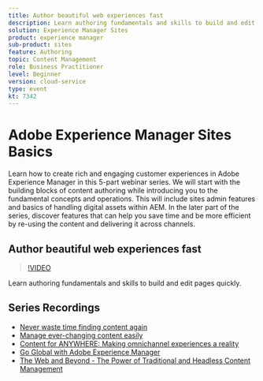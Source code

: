 ```yaml
---
title: Author beautiful web experiences fast 
description: Learn authoring fundamentals and skills to build and edit pages quickly 
solution: Experience Manager Sites
product: experience manager
sub-product: sites
feature: Authoring
topic: Content Management
role: Business Practitioner
level: Beginner
version: cloud-service
type: event
kt: 7342
---
```


# Adobe Experience Manager Sites Basics

Learn how to create rich and engaging customer experiences in Adobe Experience Manager in this 5-part webinar series. We will start with the building blocks of content authoring while introducing you to the fundamental concepts and operations. This will include sites admin features and basics of handling digital assets within AEM. In the later part of the series, discover features that can help you save time and be more efficient by re-using the content and delivering it across channels.

## Author beautiful web experiences fast

>[!VIDEO](https://video.tv.adobe.com/v/332127/?quality=12&learn=on&hidetitle=true)

Learn authoring fundamentals and skills to build and edit pages quickly.

## Series Recordings

+ [Never waste time finding content again](media-library-administration.md)
+ [Manage ever-changing content easily](collaboration-tools.md)
+ [Content for ANYWHERE: Making omnichannel experiences a reality](omnichannel-experiences.md)
+ [Go Global with Adobe Experience Manager](multi-site-management-web-translation.md)
+ [The Web and Beyond - The Power of Traditional and Headless Content Management](traditional-headless-content-management.md)